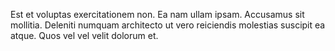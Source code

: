 Est et voluptas exercitationem non. Ea nam ullam ipsam. Accusamus sit mollitia. Deleniti numquam architecto ut vero reiciendis molestias suscipit ea atque. Quos vel vel velit dolorum et.